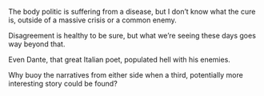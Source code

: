 The body politic is suffering from a disease, but I don’t know what the cure is, outside of a massive crisis or a common enemy. 

Disagreement is healthy to be sure, but what we’re seeing these days goes way beyond that. 

Even Dante, that great Italian poet, populated hell with his enemies. 

Why buoy the narratives from either side when a third, potentially more interesting story could be found?